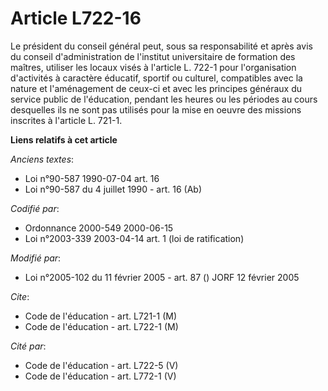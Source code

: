 # Article L722-16

Le président du conseil général peut, sous sa responsabilité et après avis du conseil d'administration de l'institut
universitaire de formation des maîtres, utiliser les locaux visés à l'article L. 722-1 pour l'organisation d'activités à
caractère éducatif, sportif ou culturel, compatibles avec la nature et l'aménagement de ceux-ci et avec les principes
généraux du service public de l'éducation, pendant les heures ou les périodes au cours desquelles ils ne sont pas utilisés
pour la mise en oeuvre des missions inscrites à l'article L. 721-1.

**Liens relatifs à cet article**

_Anciens textes_:

  - Loi n°90-587 1990-07-04 art. 16
  - Loi n°90-587 du 4 juillet 1990 - art. 16 (Ab)

_Codifié par_:

  - Ordonnance 2000-549 2000-06-15
  - Loi n°2003-339 2003-04-14 art. 1 (loi de ratification)

_Modifié par_:

  - Loi n°2005-102 du 11 février 2005 - art. 87 () JORF 12 février 2005

_Cite_:

  - Code de l'éducation - art. L721-1 (M)
  - Code de l'éducation - art. L722-1 (M)

_Cité par_:

  - Code de l'éducation - art. L722-5 (V)
  - Code de l'éducation - art. L772-1 (V)
